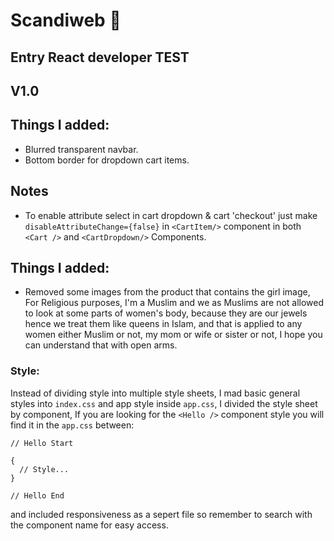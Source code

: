 # Scandiweb 🚀

## Entry React developer TEST

## V1.0

## Things I added:

- Blurred transparent navbar.
- Bottom border for dropdown cart items.

## Notes

- To enable attribute select in cart dropdown & cart 'checkout' just make `disableAttributeChange={false}` in `<CartItem/>` component in both `<Cart />` and `<CartDropdown/>` Components.

## Things I added:

- Removed some images from the product that contains the girl image, For Religious purposes, I'm a Muslim and we as Muslims are not allowed to look at some parts of women's body, because they are our jewels hence we treat them like queens in Islam, and that is applied to any women either Muslim or not, my mom or wife or sister or not,
  I hope you can understand that with open arms.

### Style:

Instead of dividing style into multiple style sheets, I mad basic general styles into `index.css` and app style inside `app.css`, I divided the style sheet by component, If you are looking for the `<Hello />` component style you will find it in the `app.css` between:

```
// Hello Start

{
  // Style...
}

// Hello End
```

and included responsiveness as a sepert file
so remember to search with the component name for easy access.

